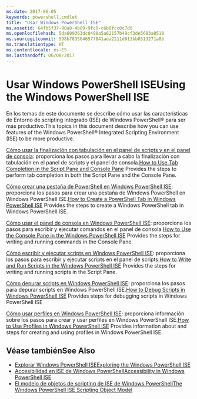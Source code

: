 ```yaml
---
ms.date: 2017-06-05
keywords: powershell,cmdlet
title: "Usar Windows PowerShell ISE"
ms.assetid: 64fb5f37-90a8-4b89-9fc8-c6b8fcc0c7d0
ms.openlocfilehash: 5da609363dc0498a5a62157b49cf3de5683a8510
ms.sourcegitcommit: 598b7835046577841aea2211d613bb8513271a8b
ms.translationtype: HT
ms.contentlocale: es-ES
ms.lasthandoff: 06/08/2017
---
```

# <a name="using-the-windows-powershell-ise"></a><span data-ttu-id="f8923-103">Usar Windows PowerShell ISE</span><span class="sxs-lookup"><span data-stu-id="f8923-103">Using the Windows PowerShell ISE</span></span>
<span data-ttu-id="f8923-104">En los temas de este documento se describe cómo usar las características de Entorno de scripting integrado (ISE) de Windows PowerShell® para ser más productivo.</span><span class="sxs-lookup"><span data-stu-id="f8923-104">This topics in this document describe how you can use features of the Windows PowerShell® Integrated Scripting Environment (ISE) to be more productive.</span></span>

<span data-ttu-id="f8923-105">[Cómo usar la finalización con tabulación en el panel de scripts y en el panel de consola](How-to-Use-Tab-Completion-in-the-Script-Pane-and-Console-Pane.md): proporciona los pasos para llevar a cabo la finalización con tabulación en el panel de scripts y el panel de consola.</span><span class="sxs-lookup"><span data-stu-id="f8923-105">[How to Use Tab Completion in the Script Pane and Console Pane](How-to-Use-Tab-Completion-in-the-Script-Pane-and-Console-Pane.md) Provides the steps to perform tab completion in both the Script Pane and the Console Pane.</span></span>

<span data-ttu-id="f8923-106">[Cómo crear una pestaña de PowerShell en Windows PowerShell ISE](How-to-Create-a-PowerShell-Tab-in-Windows-PowerShell-ISE.md): proporciona los pasos para crear una pestaña de Windows PowerShell en Windows PowerShell ISE.</span><span class="sxs-lookup"><span data-stu-id="f8923-106">[How to Create a PowerShell Tab in Windows PowerShell ISE](How-to-Create-a-PowerShell-Tab-in-Windows-PowerShell-ISE.md) Provides the steps to create a Windows PowerShell tab in Windows PowerShell ISE.</span></span>

<span data-ttu-id="f8923-107">[Cómo usar el panel de consola en Windows PowerShell ISE](How-to-Use-the-Console-Pane-in-the-Windows-PowerShell-ISE.md): proporciona los pasos para escribir y ejecutar comandos en el panel de consola.</span><span class="sxs-lookup"><span data-stu-id="f8923-107">[How to Use the Console Pane in the Windows PowerShell ISE](How-to-Use-the-Console-Pane-in-the-Windows-PowerShell-ISE.md) Provides the steps for writing and running commands in the Console Pane.</span></span>

<span data-ttu-id="f8923-108">[Cómo escribir y ejecutar scripts en Windows PowerShell ISE](How-to-Write-and-Run-Scripts-in-the-Windows-PowerShell-ISE.md): proporciona los pasos para escribir y ejecutar scripts en el panel de scripts.</span><span class="sxs-lookup"><span data-stu-id="f8923-108">[How to Write and Run Scripts in the Windows PowerShell ISE](How-to-Write-and-Run-Scripts-in-the-Windows-PowerShell-ISE.md) Provides the steps for writing and running scripts in the Script Pane.</span></span>

<span data-ttu-id="f8923-109">[Cómo depurar scripts en Windows PowerShell ISE](How-to-Debug-Scripts-in-Windows-PowerShell-ISE.md): proporciona los pasos para depurar scripts en Windows PowerShell ISE.</span><span class="sxs-lookup"><span data-stu-id="f8923-109">[How to Debug Scripts in Windows PowerShell ISE](How-to-Debug-Scripts-in-Windows-PowerShell-ISE.md) Provides steps for debugging scripts in Windows PowerShell ISE</span></span>

<span data-ttu-id="f8923-110">[Cómo usar perfiles en Windows PowerShell ISE](How-to-Use-Profiles-in-Windows-PowerShell-ISE.md): proporciona información sobre los pasos para crear y usar perfiles en Windows PowerShell ISE.</span><span class="sxs-lookup"><span data-stu-id="f8923-110">[How to Use Profiles in Windows PowerShell ISE](How-to-Use-Profiles-in-Windows-PowerShell-ISE.md) Provides information about and steps for creating and using profiles in Windows PowerShell ISE.</span></span>

## <a name="see-also"></a><span data-ttu-id="f8923-111">Véase también</span><span class="sxs-lookup"><span data-stu-id="f8923-111">See Also</span></span>
- [<span data-ttu-id="f8923-112">Explorar Windows PowerShell ISE</span><span class="sxs-lookup"><span data-stu-id="f8923-112">Exploring the Windows PowerShell ISE</span></span>](../../getting-started/fundamental/Exploring-the-Windows-PowerShell-ISE.md)
- [<span data-ttu-id="f8923-113">Accesibilidad en ISE de Windows PowerShell</span><span class="sxs-lookup"><span data-stu-id="f8923-113">Accessibility in Windows PowerShell ISE</span></span>](../../setup/Accessibility-in-Windows-PowerShell-ISE.md)
- [<span data-ttu-id="f8923-114">El modelo de objetos de scripting de ISE de Windows PowerShell</span><span class="sxs-lookup"><span data-stu-id="f8923-114">The Windows PowerShell ISE Scripting Object Model</span></span>](https://technet.microsoft.com/en-us/library/69b047d0-da79-413e-b948-8e45d05d1f85)

